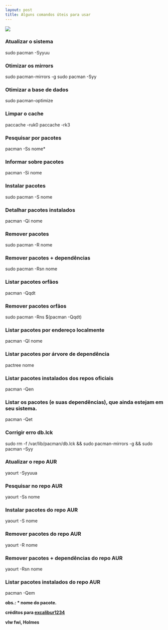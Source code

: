 ```yaml
---
layout: post
title: Alguns comandos úteis para usar
---
```


<img src="http://cmd.kz/wp-content/uploads/linux.jpg">

### Atualizar o sistema

sudo pacman -Syyuu

### Otimizar os mirrors

sudo pacman-mirrors -g
sudo pacman -Syy

### Otimizar a base de dados

sudo pacman-optimize

### Limpar o cache

paccache -ruk0
paccache -rk3

### Pesquisar por pacotes

pacman -Ss nome*

### Informar sobre pacotes

pacman -Si nome

### Instalar pacotes

sudo pacman -S nome

### Detalhar pacotes instalados

pacman -Qi nome

### Remover pacotes

sudo pacman -R nome

### Remover pacotes + dependências

sudo pacman -Rsn nome

### Listar pacotes orfãos

pacman -Qqdt

### Remover pacotes orfãos

sudo pacman -Rns $(pacman -Qqdt)

### Listar pacotes por endereço localmente

pacman -Ql nome

### Listar pacotes por árvore de dependência

pactree nome

### Listar pacotes instalados dos repos oficiais

pacman -Qen

### Listar os pacotes (e suas dependências), que ainda estejam em seu sistema.

pacman -Qet

### Corrigir erro db.lck

sudo rm -f /var/lib/pacman/db.lck && sudo pacman-mirrors -g && sudo pacman –Syy

### Atualizar o repo AUR

yaourt -Syyuua

### Pesquisar no repo AUR

yaourt -Ss nome

### Instalar pacotes do repo AUR

yaourt -S nome

### Remover pacotes do repo AUR

yaourt -R nome

### Remover pacotes + dependências do repo AUR

yaourt -Rsn nome

### Listar pacotes instalados do repo AUR

pacman -Qem

<strong>obs<strong>.: * nome do pacote.

créditos para <a href="https://old.forum.manjaro.org/index.php?topic=21399.msg197970#msg197970">excalibur1234</a>

vlw fwi, Holmes
